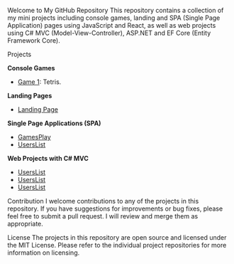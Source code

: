 Welcome to My GitHub Repository
This repository contains a collection of my mini projects including console games, landing and SPA (Single Page Application) pages using JavaScript and React, as well as web projects using C# MVC (Model-View-Controller), ASP.NET and EF Core (Entity Framework Core).

Projects

**Console Games**
   - [Game 1](https://github.com/Tencho0/Mini-Projects/tree/main/Console%20Games/Tetris): Tetris.

**Landing Pages**
   - [Landing Page ](https://github.com/Tencho0/Mini-Projects/tree/main/Landing-Page)

**Single Page Applications (SPA)**
   - [GamesPlay](https://github.com/Tencho0/Mini-Projects/tree/main/Workshop-GamesPlay)
   - [UsersList](https://github.com/Tencho0/Mini-Projects/tree/main/Workshop)

**Web Projects with C# MVC**
   - [UsersList](https://github.com/Tencho0/Mini-Projects/tree/main/Workshop)
   - [UsersList](https://github.com/Tencho0/Mini-Projects/tree/main/Workshop)
   - [UsersList](https://github.com/Tencho0/Mini-Projects/tree/main/Workshop)

Contribution
I welcome contributions to any of the projects in this repository. If you have suggestions for improvements or bug fixes, please feel free to submit a pull request. I will review and merge them as appropriate.

License
The projects in this repository are open source and licensed under the MIT License. Please refer to the individual project repositories for more information on licensing.
